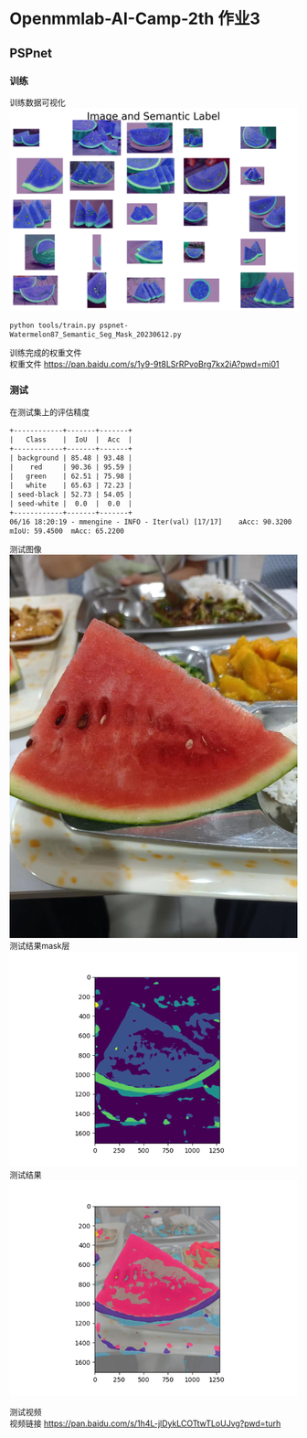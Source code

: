 # Openmmlab-AI-Camp-2th 作业3
## PSPnet

### 训练
训练数据可视化
![](https://github.com/xiaomile/Openmmlab-AI-Camp-2th/blob/main/%E4%BD%9C%E4%B8%9A4/train_visualize.png)
```
python tools/train.py pspnet-Watermelon87_Semantic_Seg_Mask_20230612.py
```  
训练完成的权重文件  
权重文件 https://pan.baidu.com/s/1y9-9t8LSrRPvoBrg7kx2iA?pwd=mi01  

### 测试  
在测试集上的评估精度
```
+------------+-------+-------+  
|   Class    |  IoU  |  Acc  |  
+------------+-------+-------+  
| background | 85.48 | 93.48 |  
|    red     | 90.36 | 95.59 |  
|   green    | 62.51 | 75.98 |  
|   white    | 65.63 | 72.23 |  
| seed-black | 52.73 | 54.05 |  
| seed-white |  0.0  |  0.0  |  
+------------+-------+-------+  
06/16 18:20:19 - mmengine - INFO - Iter(val) [17/17]    aAcc: 90.3200  mIoU: 59.4500  mAcc: 65.2200  
```  
测试图像  
![](https://github.com/xiaomile/Openmmlab-AI-Camp-2th/blob/main/%E4%BD%9C%E4%B8%9A4/test_watermelon.jpg)  
测试结果mask层  
![](https://github.com/xiaomile/Openmmlab-AI-Camp-2th/blob/main/%E4%BD%9C%E4%B8%9A4/Figure_1.png)  
测试结果  
![](https://github.com/xiaomile/Openmmlab-AI-Camp-2th/blob/main/%E4%BD%9C%E4%B8%9A4/Figure_2.png)  

测试视频  
视频链接 https://pan.baidu.com/s/1h4L-jlDykLCOTtwTLoUJvg?pwd=turh  
